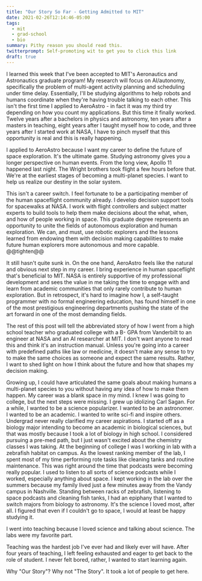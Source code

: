 ```yaml
---
title: "Our Story So Far - Getting Admitted to MIT"
date: 2021-02-26T12:14:46-05:00
tags: 
  - mit
  - grad-school
  - bio
summary: Pithy reason you should read this.
twitterprompt: Self-promoting wit to get you to click this link
draft: true
---
```


I learned this week that I've been accepted to MIT's Aeronautics and Astronautics graduate program! My research will focus on AI/autonomy, specifically the problem of multi-agent activity planning and scheduling under time delay. Essentially, I'll be studying algorithms to help robots and humans coordinate when they're having trouble talking to each other. This isn't the first time I applied to AeroAstro - in fact it was my third try depending on how you count my applications. But this time it finally worked. Twelve years after a bachelors in physics and astronomy, ten years after a masters in teaching, eight years after I taught myself how to code, and three years after I started work at NASA, I have to pinch myself that this opportunity is real and this is really happening.

I applied to AeroAstro because I want my career to define the future of space exploration. It's the ultimate game. Studying astronomy gives you a longer perspective on human events. From the long view, Apollo 11 happened last night. The Wright brothers took flight a few hours before that. We're at the earliest stages of becoming a multi-planet species. I want to help us realize our destiny in the solar system.

This isn't a career switch. I feel fortunate to be a participating member of the human spaceflight community already. I develop decision support tools for spacewalks at NASA. I work with flight controllers and subject matter experts to build tools to help them make decisions about the what, when, and how of people working in space. This graduate degree represents an opportunity to unite the fields of autonomous exploration and human exploration. We can, and must, use robotic explorers and the lessons learned from endowing them with decision making capabilities to make future human explorers more autonomous and more capable. @@tighten@@

It still hasn't quite sunk in. On the one hand, AeroAstro feels like the natural and obvious next step in my career. I bring experience in human spaceflight that's beneficial to MIT. NASA is entirely supportive of my professional development and sees the value in me taking the time to engage with and learn from academic communities that only rarely contribute to human exploration. But in retrospect, it's hard to imagine how I, a self-taught programmer with no formal engineering education, has found himself in one of the most prestigious engineering departments pushing the state of the art forward in one of the most demanding fields.

The rest of this post will tell the abbreviated story of how I went from a high school teacher who graduated college with a B- GPA from Vanderbilt to an engineer at NASA and an AI researcher at MIT. I don't want anyone to read this and think it's an instruction manual. Unless you're going into a career with predefined paths like law or medicine, it doesn't make any sense to try to make the same choices as someone and expect the same results. Rather, I want to shed light on how I think about the future and how that shapes my decision making.

Growing up, I could have articulated the same goals about making humans a multi-planet species to you without having any idea of how to make them happen. My career was a blank space in my mind. I knew I was going to college, but the next steps were missing. I grew up idolizing Carl Sagan. For a while, I wanted to be a science popularizer. I wanted to be an astronomer. I wanted to be an academic. I wanted to write sci-fi and inspire others. Undergrad never really clarified my career aspirations. I started off as a biology major intending to become an academic in biological sciences, but that was mostly because I took a lot of biology in high school. I considered pursuing a pre-med path, but I just wasn't excited about the chemistry classes I was taking. At the beginning of college I was I working in lab with a zebrafish habitat on campus. As the lowest ranking member of the lab, I spent most of my time performing rote tasks like cleaning tanks and routine maintenance. This was right around the time that podcasts were becoming really popular. I used to listen to all sorts of science podcasts while I worked, especially anything about space. I kept working in the lab over the summers because my family lived just a few minutes away from the Vandy campus in Nashville. Standing between racks of zebrafish, listening to space podcasts and cleaning fish tanks, I had an epiphany that I wanted to switch majors from biology to astronomy. It's the science I loved most, after all. I figured that even if I couldn't go to space, I would at least be happy studying it.

I went into teaching because I loved science and talking about science. The labs were my favorite part.



Teaching was the hardest job I've ever had and likely ever will have. After four years of teaching, I left feeling exhausted and eager to get back to the role of student. I never felt bored, rather, I wanted to start learning again.



Why "Our Story"? Why not "The Story". It took a lot of people to get here.
